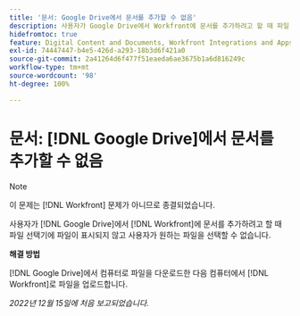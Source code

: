 ```yaml
---
title: '문서: Google Drive에서 문서를 추가할 수 없음'
description: 사용자가 Google Drive에서 Workfront에 문서를 추가하려고 할 때 파일 선택기에 파일이 표시되지 않고 사용자가 원하는 파일을 선택할 수 없습니다.
hidefromtoc: true
feature: Digital Content and Documents, Workfront Integrations and Apps
exl-id: 74447447-b4e5-426d-a293-18b3d6f421a0
source-git-commit: 2a41264d6f477f51eaeda6ae3675b1a6d816249c
workflow-type: tm+mt
source-wordcount: '98'
ht-degree: 100%

---
```


# 문서: [!DNL Google Drive]에서 문서를 추가할 수 없음

<!--On WF and WFP TOCs-->

>[!NOTE]
>
>이 문제는 [!DNL Workfront] 문제가 아니므로 종결되었습니다.

사용자가 [!DNL Google Drive]에서 [!DNL Workfront]에 문서를 추가하려고 할 때 파일 선택기에 파일이 표시되지 않고 사용자가 원하는 파일을 선택할 수 없습니다.

**해결 방법**

[!DNL Google Drive]에서 컴퓨터로 파일을 다운로드한 다음 컴퓨터에서 [!DNL Workfront]로 파일을 업로드합니다.

_2022년 12월 15일에 처음 보고되었습니다._
